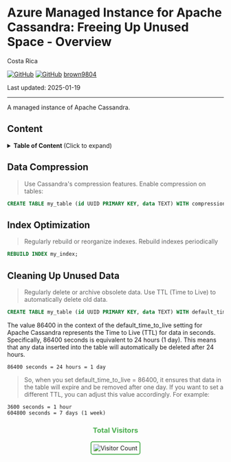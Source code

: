 # Azure Managed Instance for Apache Cassandra: Freeing Up Unused Space - Overview 

Costa Rica

[![GitHub](https://badgen.net/badge/icon/github?icon=github&label)](https://github.com) 
[![GitHub](https://img.shields.io/badge/--181717?logo=github&logoColor=ffffff)](https://github.com/)
[brown9804](https://github.com/brown9804)

Last updated: 2025-01-19

----------

A managed instance of Apache Cassandra.

## Content 

<details>
<summary><b>Table of Content </b> (Click to expand)</summary>

- [Content](#content)
- [Data Compression](#data-compression)
- [Index Optimization](#index-optimization)
- [Cleaning Up Unused Data](#cleaning-up-unused-data)

</details>


## Data Compression

> Use Cassandra's compression features. Enable compression on tables:

```sql
CREATE TABLE my_table (id UUID PRIMARY KEY, data TEXT) WITH compression = {'class': 'LZ4Compressor'};
```

## Index Optimization

> Regularly rebuild or reorganize indexes. Rebuild indexes periodically

```sql
REBUILD INDEX my_index;
```

## Cleaning Up Unused Data

> Regularly delete or archive obsolete data. Use TTL (Time to Live) to automatically delete old data.

```sql
CREATE TABLE my_table (id UUID PRIMARY KEY, data TEXT) WITH default_time_to_live = 86400;
```

The value 86400 in the context of the default_time_to_live setting for Apache Cassandra represents the Time to Live (TTL) for data in seconds. Specifically, 86400 seconds is equivalent to 24 hours (1 day). This means that any data inserted into the table will automatically be deleted after 24 hours.

```
86400 seconds = 24 hours = 1 day
```

> So, when you set default_time_to_live = 86400, it ensures that data in the table will expire and be removed after one day. If you want to set a different TTL, you can adjust this value accordingly. For example:

```
3600 seconds = 1 hour
604800 seconds = 7 days (1 week)
```

<div align="center">
  <h3 style="color: #4CAF50;">Total Visitors</h3>
  <img src="https://profile-counter.glitch.me/brown9804/count.svg" alt="Visitor Count" style="border: 2px solid #4CAF50; border-radius: 5px; padding: 5px;"/>
</div>
